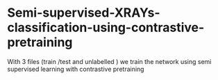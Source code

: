 # Semi-supervised-XRAYs-classification-using-contrastive-pretraining

With 3 files (train /test and unlabelled ) we train the network using semi supervised learning with contrastive pretraining
